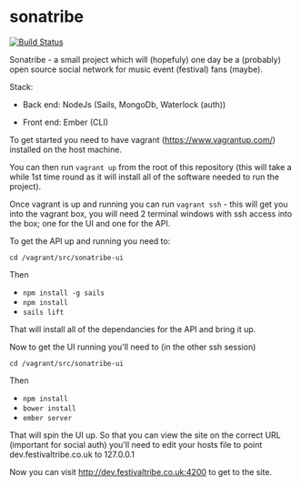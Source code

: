 # sonatribe

[![Build Status](https://travis-ci.org/wayne-o/sonatribe.svg?branch=master)](https://travis-ci.org/wayne-o/sonatribe)

Sonatribe - a small project which will (hopefuly) one day be a (probably) open source social network for music event (festival) fans (maybe).

Stack: 

- Back end: NodeJs (Sails, MongoDb, Waterlock (auth))

- Front end: Ember (CLI)

To get started you need to have vagrant (https://www.vagrantup.com/) installed on the host machine.

You can then run `vagrant up` from the root of this repository (this will take a while 1st time round as it will install all of the software needed to run the project).

Once vagrant is up and running you can run `vagrant ssh` - this will get you into the vagrant box, you will need 2 terminal windows with ssh access into the box; one for the UI and one for the API.

To get the API up and running you need to:

`cd /vagrant/src/sonatribe-ui`

Then 

 - `npm install -g sails`
 - `npm install`
 - `sails lift`

That will install all of the dependancies for the API and bring it up.

Now to get the UI running you'll need to (in the other ssh session)

`cd /vagrant/src/sonatribe-ui`

Then

 - `npm install`
 - `bower install`
 - `ember server`

That will spin the UI up. So that you can view the site on the correct URL (important for social auth) you'll need to edit your hosts file to point dev.festivaltribe.co.uk to 127.0.0.1

Now you can visit http://dev.festivaltribe.co.uk:4200 to get to the site.
